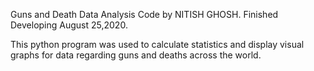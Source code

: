 Guns and Death Data Analysis Code by NITISH GHOSH. Finished Developing August 25,2020.

This python program was used to calculate statistics and display visual graphs for data regarding guns and deaths across the world.

